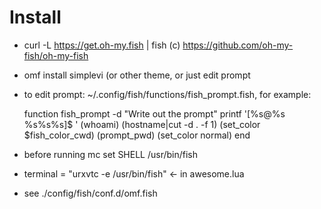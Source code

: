 # Install

* curl -L https://get.oh-my.fish | fish (c) https://github.com/oh-my-fish/oh-my-fish
* omf install simplevi (or other theme, or just edit prompt
* to edit prompt: ~/.config/fish/functions/fish_prompt.fish, for example:

	function fish_prompt -d "Write out the prompt"
	    printf '[%s@%s %s%s%s]$ ' (whoami) (hostname|cut -d . -f 1) (set_color $fish_color_cwd) (prompt_pwd) (set_color normal)
	end

* before running mc set SHELL /usr/bin/fish
* terminal = "urxvtc -e /usr/bin/fish" <- in awesome.lua
* see ./config/fish/conf.d/omf.fish

